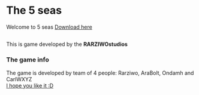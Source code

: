 # The 5 seas
Welcome to 5 seas [Download here](https://github.com/Ricmundeo/The-5-seas/raw/refs/heads/main/the_5_seas.zip) 
##
This is game developed by the **RARZIWOstudios**
### The game info
The game is developed by team of 4 people: Rarziwo, AraBolt, Ondamh and CarlWXYZ  
<ins> I hope you like it :D</ins>
